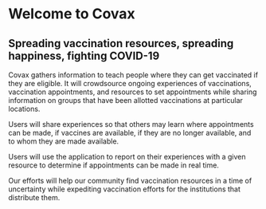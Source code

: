 # Welcome to Covax
## Spreading vaccination resources, spreading happiness, fighting COVID-19
Covax gathers information to teach people where they can get vaccinated if they are eligible. It will crowdsource ongoing experiences of vaccinations, vaccination appointments, and resources to set appointments while sharing information on groups that have been allotted vaccinations at particular locations. 

Users will share experiences so that others may learn where appointments can be made, if vaccines are available, if they are no longer available, and to whom they are made available. 

Users will use the application to report on their experiences with a given resource to determine if appointments can be made in real time.

Our efforts will help our community find vaccination resources in a time of uncertainty while expediting vaccination efforts for the institutions that distribute them.
